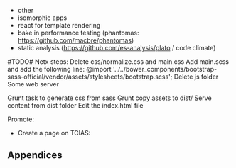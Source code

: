 * other
 * isomorphic apps
 * react for template rendering
 * bake in performance testing (phantomas: https://github.com/macbre/phantomas)
 * static analysis (https://github.com/es-analysis/plato / code climate)

#TODO#
Netx steps:
Delete css/normalize.css and main.css
Add main.scss and add the following line:
	@import '../../bower_components/bootstrap-sass-official/vendor/assets/stylesheets/bootstrap.scss';
Delete js folder
Some web server

Grunt task to generate css from sass
Grunt copy assets to dist/
Serve content from dist folder
Edit the index.html file

Promote:
* Create a page on TCIAS:



## Appendices ##

